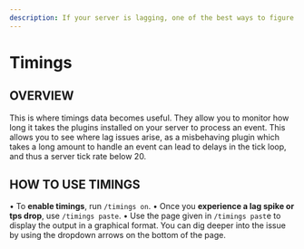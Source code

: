 ```yaml
---
description: If your server is lagging, one of the best ways to figure out why and what is causing it.
---
```


# Timings

## OVERVIEW

This is where timings data becomes useful. They allow you to monitor how long it takes the plugins installed on your server to process an event. This allows you to see where lag issues arise, as a misbehaving plugin which takes a long amount to handle an event can lead to delays in the tick loop, and thus a server tick rate below 20.

## HOW TO USE TIMINGS

• To **enable timings**, run `/timings on`.
• Once you **experience a lag spike or tps drop**, use `/timings paste`.
• Use the page given in `/timings past`e to display the output in a graphical format. You can dig deeper into the issue by using the dropdown arrows on the bottom of the page.
